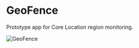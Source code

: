 # GeoFence

Prototype app for Core Location region monitoring.

![GeoFence](http://bucket-eu.julesjans.com.s3.amazonaws.com/Misc/Images/geofence-simulator.gif)
